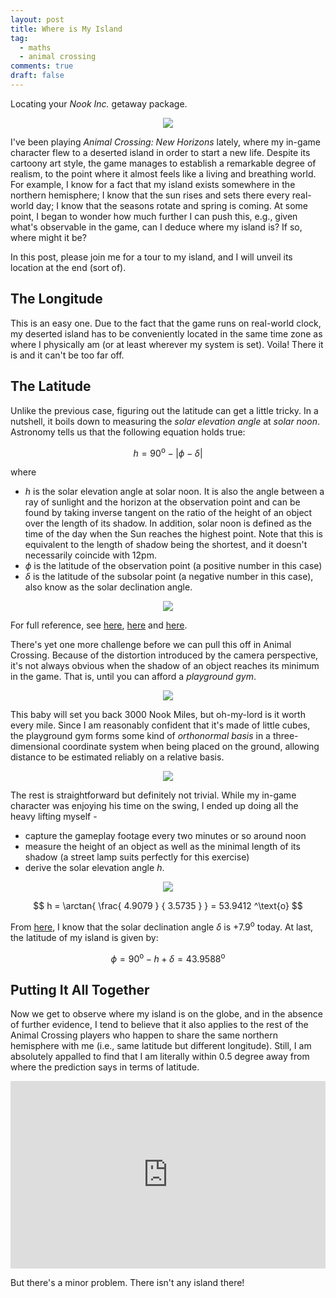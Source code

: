 ```yaml
---
layout: post
title: Where is My Island
tag:
  - maths
  - animal crossing
comments: true
draft: false
---
```


Locating your _Nook Inc._ getaway package.

<div align="center">
  <img src="https://shawenyao.github.io/Photos/Animal Crossing/001.jpg" />
</div>

I've been playing _Animal Crossing: New Horizons_ lately, where my in-game character flew to a deserted island in order to start a new life. Despite its cartoony art style, the game manages to establish a remarkable degree of realism, to the point where it almost feels like a living and breathing world. For example, I know for a fact that my island exists somewhere in the northern hemisphere; I know that the sun rises and sets there every real-world day; I know that the seasons rotate and spring is coming. At some point, I began to wonder how much further I can push this, e.g., given what's observable in the game, can I deduce where my island is? If so, where might it be?

In this post, please join me for a tour to my island, and I will unveil its location at the end (sort of).

## The Longitude
This is an easy one. Due to the fact that the game runs on real-world clock, my deserted island has to be conveniently located in the same time zone as where I physically am (or at least wherever my system is set). Voila! There it is and it can't be too far off.

## The Latitude
Unlike the previous case, figuring out the latitude can get a little tricky. In a nutshell, it boils down to measuring the _solar elevation angle_ at _solar noon_. Astronomy tells us that the following equation holds true:

$$
h = 90^\text{o} - \left| \phi - \delta \right|
$$

where
* $h$ is the solar elevation angle at solar noon. It is also the angle between a ray of sunlight and the horizon at the observation point and can be found by taking inverse tangent on the ratio of the height of an object over the length of its shadow. In addition, solar noon is defined as the time of the day when the Sun reaches the highest point. Note that this is equivalent to the length of shadow being the shortest, and it doesn't necessarily coincide with 12pm.
* $\phi$ is the latitude of the observation point (a positive number in this case)
* $\delta$ is the latitude of the subsolar point (a negative number in this case), also know as the solar declination angle.

<div align="center">
  <img src="https://shawenyao.github.io/R/output/animal_crossing/1_label.png" />
</div>

For full reference, see [here](https://en.wikipedia.org/wiki/Solar_zenith_angle), [here](https://commons.wvc.edu/rdawes/ASTR217/Gnomon.pdf) and [here](https://vortex.plymouth.edu/sun/sun4a.html).

There's yet one more challenge before we can pull this off in Animal Crossing. Because of the distortion introduced by the camera perspective, it's not always obvious when the shadow of an object reaches its minimum in the game. That is, until you can afford a _playground gym_.

<div align="center">
  <img src="https://shawenyao.github.io/Photos/Animal Crossing/002.jpg" />
</div>

This baby will set you back 3000 Nook Miles, but oh-my-lord is it worth every mile. Since I am reasonably confident that it's made of little cubes, the playground gym forms some kind of _orthonormal basis_ in a three-dimensional coordinate system when being placed on the ground, allowing distance to be estimated reliably on a relative basis.

<div align="center">
  <img src="https://shawenyao.github.io/Photos/Animal Crossing/003.jpg" />
</div>

The rest is straightforward but definitely not trivial. While my in-game character was enjoying his time on the swing, I ended up doing all the heavy lifting myself -
* capture the gameplay footage every two minutes or so around noon
* measure the height of an object as well as the minimal length of its shadow (a street lamp suits perfectly for this exercise)
* derive the solar elevation angle $h$.

<div align="center">
  <img src="https://shawenyao.github.io/Photos/Animal Crossing/004.jpg" />
</div>

$$
h = \arctan{ \frac{ 4.9079 } { 3.5735 } } = 53.9412 ^\text{o}
$$

From [here](https://rl.se/sub-solar-point), I know that the solar declination angle $\delta$ is $+7.9^\text{o}$ today. At last, the latitude of my island is given by:

$$
\phi = 90^\text{o} - h + \delta = 43.9588 ^\text{o}
$$

## Putting It All Together

Now we get to observe where my island is on the globe, and in the absence of further evidence, I tend to believe that it also applies to the rest of the Animal Crossing players who happen to share the same northern hemisphere with me (i.e., same latitude but different longitude). Still, I am absolutely appalled to find that I am literally within 0.5 degree away from where the prediction says in terms of latitude.

<iframe src="https://shawenyao.github.io/R/output/animal_crossing/my_island.html" style="border:none;height:300px;width:100%;" scrolling="no"></iframe>

But there's a minor problem. There isn't any island there!
